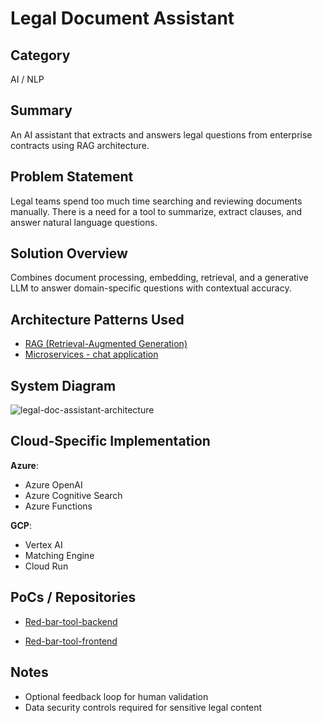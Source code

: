 # Legal Document Assistant

## Category
AI / NLP

## Summary
An AI assistant that extracts and answers legal questions from enterprise contracts using RAG architecture.

## Problem Statement
Legal teams spend too much time searching and reviewing documents manually. There is a need for a tool to summarize, extract clauses, and answer natural language questions.

## Solution Overview
Combines document processing, embedding, retrieval, and a generative LLM to answer domain-specific questions with contextual accuracy.

## Architecture Patterns Used
- [RAG (Retrieval-Augmented Generation)](../../Patterns/AI-ML/RAG.md)
- [Microservices - chat application](../../Apps/Microservices.md)

## System Diagram
![legal-doc-assistant-architecture](../../images/legal-doc-assistant-architecture.png)

## Cloud-Specific Implementation
**Azure**:
- Azure OpenAI
- Azure Cognitive Search
- Azure Functions

**GCP**:
- Vertex AI
- Matching Engine
- Cloud Run

## PoCs / Repositories
- [Red-bar-tool-backend](https://github.com/eSynergy-Solutions/red-bar-tool-backend)

- [Red-bar-tool-frontend](https://github.com/eSynergy-Solutions/red-bar-tool-frontend)

## Notes
- Optional feedback loop for human validation
- Data security controls required for sensitive legal content
